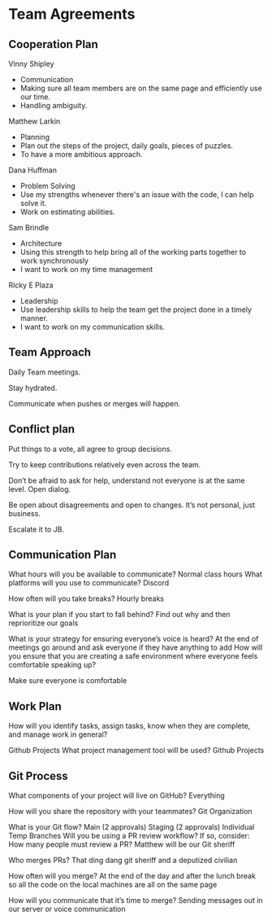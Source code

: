 # Team Agreements

## Cooperation Plan

Vinny Shipley
* Communication
* Making sure all team members are on the same page and efficiently use our time.
* Handling ambiguity.

Matthew Larkin

* Planning
* Plan out the steps of the project, daily goals, pieces of puzzles.
* To have a more ambitious approach.

Dana Huffman

* Problem Solving
* Use my strengths whenever there's an issue with the code, I can help solve it.
* Work on estimating abilities.

Sam Brindle

* Architecture
* Using this strength to help bring all of the working parts together to work synchronously
* I want to work on my time management

Ricky E Plaza

* Leadership
* Use leadership skills to help the team get the project done in a timely manner.
* I want to work on my communication skills.

## Team Approach

Daily Team meetings.

Stay hydrated.

Communicate when pushes or merges will happen.

## Conflict plan

Put things to a vote, all agree to group decisions. 

Try to keep contributions relatively even across the team.

Don’t be afraid to ask for help, understand not everyone is at the same level. Open dialog.

Be open about disagreements and open to changes. It’s not personal, just business.

Escalate it to JB.

## Communication Plan

What hours will you be available to communicate?
Normal class hours
What platforms will you use to communicate?
Discord

How often will you take breaks?
Hourly breaks

What is your plan if you start to fall behind?
Find out why and then reprioritize our goals

What is your strategy for ensuring everyone’s voice is heard?
At the end of meetings go around and ask everyone if they have anything to add
How will you ensure that you are creating a safe environment where everyone feels comfortable speaking up?

Make sure everyone is comfortable

## Work Plan

How will you identify tasks, assign tasks, know when they are complete, and manage work in general?

Github Projects
What project management tool will be used?
Github Projects

## Git Process

What components of your project will live on GitHub?
Everything

How will you share the repository with your teammates?
Git Organization

What is your Git flow?
Main (2 approvals) Staging (2 approvals) Individual Temp Branches
Will you be using a PR review workflow? If so, consider:
How many people must review a PR?
Matthew will be our Git sheriff 

Who merges PRs?
That ding dang git sheriff and a deputized civilian

How often will you merge?
At the end of the day and after the lunch break so all the code on the local machines are all on the same page

How will you communicate that it’s time to merge?
Sending messages out in our server or voice communication
